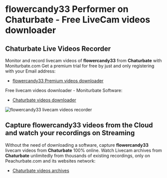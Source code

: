 # flowercandy33 Performer on Chaturbate - Free LiveCam videos downloader

## Chaturbate Live Videos Recorder

Monitor and record livecam videos of **flowercandy33** from **Chaturbate** with Moniturbate.com
Get a premium trial for free by just and only registering with your Email address:
* [flowercandy33 Premium videos downloader](https://moniturbate.com/request-demo-licence-key.html)

Free livecam videos downloader - Moniturbate Software:
* [Chaturbate videos downloader](https://moniturbate.com/moniturbate-download-software.html)

![flowercandy33 livecam videos recorder](https://peachurnet.com/templates/moniturbate-software.png)


## Capture flowercandy33 videos from the Cloud and watch your recordings on Streaming

Without the need of downloading a software, capture **flowercandy33** livecam videos from **Chaturbate** 100% online.
Watch Livecam archives from **Chaturbate** unlimitedly from thousands of existing recordings, only on Peachurbate.com and its websites network:
* [Chaturbate videos archives](https://peachurnet.com/)